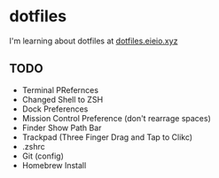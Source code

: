 # dotfiles

I'm learning about dotfiles at [dotfiles.eieio.xyz](http://dotfiles.eieio.xyz)


## TODO
- Terminal PRefernces
- Changed Shell to ZSH
- Dock Preferences
- Mission Control Preference (don't rearrage spaces)
- Finder Show Path Bar
- Trackpad (Three Finger Drag and Tap to Clikc)
- .zshrc
- Git (config)
- Homebrew Install
